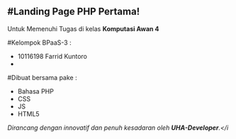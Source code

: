 <h2> #Landing Page PHP Pertama! </h2>

Untuk Memenuhi Tugas di kelas <b>Komputasi Awan 4</b>

#Kelompok BPaaS-3 :

- 10116198 Farrid Kuntoro
-

#Dibuat bersama pake :

- Bahasa PHP
- CSS
- JS
- HTML5

<i>Dirancang dengan innovatif dan penuh kesadaran oleh <b>UHA-Developer</b>.</i